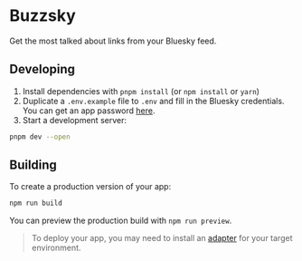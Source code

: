 # Buzzsky

Get the most talked about links from your Bluesky feed.

## Developing

1. Install dependencies with `pnpm install` (or `npm install` or `yarn`)
2. Duplicate a `.env.example` file to `.env` and fill in the Bluesky credentials. You can get an app password [here](https://bsky.social/settings/app-passwords).
3. Start a development server:

```bash
pnpm dev --open
```

## Building

To create a production version of your app:

```bash
npm run build
```

You can preview the production build with `npm run preview`.

> To deploy your app, you may need to install an [adapter](https://svelte.dev/docs/kit/adapters) for your target environment.
